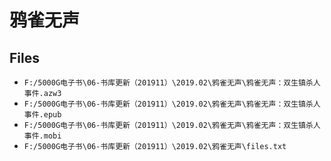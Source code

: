 # 鸦雀无声

## Files

- `F:/5000G电子书\06-书库更新（201911）\2019.02\鸦雀无声\鸦雀无声：双生镇杀人事件.azw3`
- `F:/5000G电子书\06-书库更新（201911）\2019.02\鸦雀无声\鸦雀无声：双生镇杀人事件.epub`
- `F:/5000G电子书\06-书库更新（201911）\2019.02\鸦雀无声\鸦雀无声：双生镇杀人事件.mobi`
- `F:/5000G电子书\06-书库更新（201911）\2019.02\鸦雀无声\files.txt`
